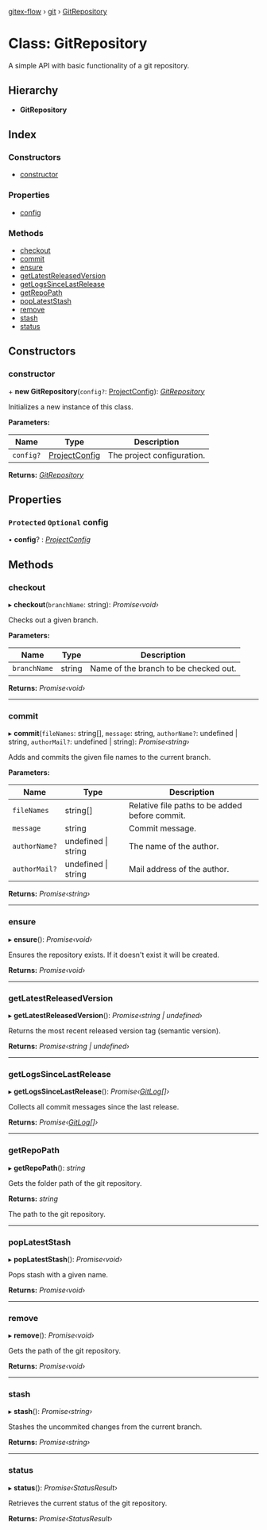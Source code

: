 [gitex-flow](../README.md) › [git](../modules/git.md) › [GitRepository](git.gitrepository.md)

# Class: GitRepository

A simple API with basic functionality of a git repository.

## Hierarchy

* **GitRepository**

## Index

### Constructors

* [constructor](git.gitrepository.md#constructor)

### Properties

* [config](git.gitrepository.md#protected-optional-config)

### Methods

* [checkout](git.gitrepository.md#checkout)
* [commit](git.gitrepository.md#commit)
* [ensure](git.gitrepository.md#ensure)
* [getLatestReleasedVersion](git.gitrepository.md#getlatestreleasedversion)
* [getLogsSinceLastRelease](git.gitrepository.md#getlogssincelastrelease)
* [getRepoPath](git.gitrepository.md#getrepopath)
* [popLatestStash](git.gitrepository.md#poplateststash)
* [remove](git.gitrepository.md#remove)
* [stash](git.gitrepository.md#stash)
* [status](git.gitrepository.md#status)

## Constructors

###  constructor

\+ **new GitRepository**(`config?`: [ProjectConfig](../interfaces/configs.projectconfig.md)): *[GitRepository](git.gitrepository.md)*

Initializes a new instance of this class.

**Parameters:**

Name | Type | Description |
------ | ------ | ------ |
`config?` | [ProjectConfig](../interfaces/configs.projectconfig.md) | The project configuration.  |

**Returns:** *[GitRepository](git.gitrepository.md)*

## Properties

### `Protected` `Optional` config

• **config**? : *[ProjectConfig](../interfaces/configs.projectconfig.md)*

## Methods

###  checkout

▸ **checkout**(`branchName`: string): *Promise‹void›*

Checks out a given branch.

**Parameters:**

Name | Type | Description |
------ | ------ | ------ |
`branchName` | string | Name of the branch to be checked out.  |

**Returns:** *Promise‹void›*

___

###  commit

▸ **commit**(`fileNames`: string[], `message`: string, `authorName?`: undefined | string, `authorMail?`: undefined | string): *Promise‹string›*

Adds and commits the given file names to the current branch.

**Parameters:**

Name | Type | Description |
------ | ------ | ------ |
`fileNames` | string[] | Relative file paths to be added before commit. |
`message` | string | Commit message. |
`authorName?` | undefined &#124; string | The name of the author. |
`authorMail?` | undefined &#124; string | Mail address of the author.  |

**Returns:** *Promise‹string›*

___

###  ensure

▸ **ensure**(): *Promise‹void›*

Ensures the repository exists.
If it doesn't exist it will be created.

**Returns:** *Promise‹void›*

___

###  getLatestReleasedVersion

▸ **getLatestReleasedVersion**(): *Promise‹string | undefined›*

Returns the most recent released version tag (semantic version).

**Returns:** *Promise‹string | undefined›*

___

###  getLogsSinceLastRelease

▸ **getLogsSinceLastRelease**(): *Promise‹[GitLog](../interfaces/git.gitlog.md)[]›*

Collects all commit messages since the last release.

**Returns:** *Promise‹[GitLog](../interfaces/git.gitlog.md)[]›*

___

###  getRepoPath

▸ **getRepoPath**(): *string*

Gets the folder path of the git repository.

**Returns:** *string*

The path to the git repository.

___

###  popLatestStash

▸ **popLatestStash**(): *Promise‹void›*

Pops stash with a given name.

**Returns:** *Promise‹void›*

___

###  remove

▸ **remove**(): *Promise‹void›*

Gets the path of the git repository.

**Returns:** *Promise‹void›*

___

###  stash

▸ **stash**(): *Promise‹string›*

Stashes the uncommited changes from the current branch.

**Returns:** *Promise‹string›*

___

###  status

▸ **status**(): *Promise‹StatusResult›*

Retrieves the current status of the git repository.

**Returns:** *Promise‹StatusResult›*
